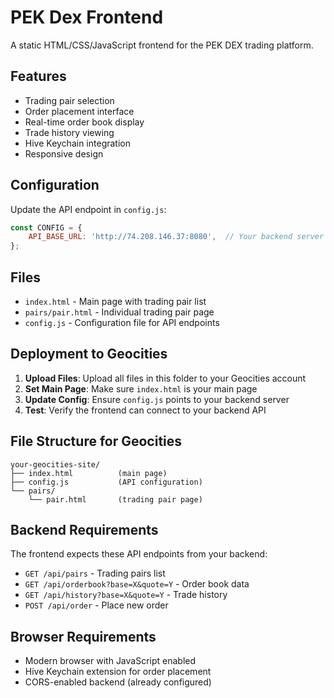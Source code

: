 # PEK Dex Frontend

A static HTML/CSS/JavaScript frontend for the PEK DEX trading platform.

## Features

- Trading pair selection
- Order placement interface
- Real-time order book display
- Trade history viewing
- Hive Keychain integration
- Responsive design

## Configuration

Update the API endpoint in `config.js`:

```javascript
const CONFIG = {
    API_BASE_URL: 'http://74.208.146.37:8080',  // Your backend server
};
```

## Files

- `index.html` - Main page with trading pair list
- `pairs/pair.html` - Individual trading pair page
- `config.js` - Configuration file for API endpoints

## Deployment to Geocities

1. **Upload Files**: Upload all files in this folder to your Geocities account
2. **Set Main Page**: Make sure `index.html` is your main page
3. **Update Config**: Ensure `config.js` points to your backend server
4. **Test**: Verify the frontend can connect to your backend API

## File Structure for Geocities

```
your-geocities-site/
├── index.html          (main page)
├── config.js           (API configuration)
└── pairs/
    └── pair.html       (trading pair page)
```

## Backend Requirements

The frontend expects these API endpoints from your backend:

- `GET /api/pairs` - Trading pairs list
- `GET /api/orderbook?base=X&quote=Y` - Order book data
- `GET /api/history?base=X&quote=Y` - Trade history
- `POST /api/order` - Place new order

## Browser Requirements

- Modern browser with JavaScript enabled
- Hive Keychain extension for order placement
- CORS-enabled backend (already configured)
